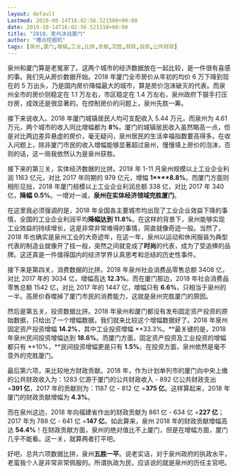 ```yaml
---
layout: default
Lastmod: 2020-08-14T16:02:56.521500+00:00
date: 2019-10-14T16:02:56.521318+00:00
title: "2018，泉州决战厦门"
author: "槽点挖掘机"
tags: [泉州,厦门,增幅,工业,比拼,贡献,完胜,财政,投资,公共财政]
---
```


泉州和厦门算是老冤家了。这两个城市的经济数据放在一起比较，是一件很有喜感的事。我们先从房价数据开始。2018 年厦门全市房价从年初的均价 6 万下降到现在的 5 万出头，乃是国内房价降幅最大的城市，算是房价泡沫破灭的代表。而泉州全市的房价则稳定在 1.1 万左右，市区稳定在 1.4 万左右，泉州政府下狠手打压炒房，成效还是很显著的。在控制房价的问题上，泉州先胜一筹。

接下来说收入。2018 年厦门城镇居民人均可支配收入 5.44 万元，而泉州为 4.61 万元，两个城市的收入同比增幅都为 **8%**。厦门的城镇居民收入虽然略高一点，但是对比两边差异悬虚的房价，毫无疑问，泉州居民的生活幸福指数要高得多。在收入问题上，除非厦门市民的收入增幅能够显著超过泉州，慢慢填上房价的泡沫，否则的话，这一局我依然认为是泉州获胜。

接下来的第三关，实体经济数据的比拼。2018 年 1-11 月泉州规模以上工业企业利润 1163 亿元，对比 2017 年同期的 979 亿元，增幅 **1****8.8%**。而厦门方面则相形见拙，2018 年厦门规模以上工业企业利润总额 338 亿，对比 2017 年 340 亿，**降幅** **0.5%**。一增对一减，**泉州在实体经济领域完胜厦门**。

在这里我必须强调的是，2018 年全国各主要城市均出现了工业企业效益下降的事情，全国的工业企业利润平均**降幅达到 11.8%**。在这样的背景下，泉州能够实现工业效益的持续增长，这是非常非常难得的事情，简直就像奇迹一般。当然了，2018 年也确实是泉州工业的大奇迹年，在这一年，泉州以运动和休闲服装为典型代表的制造业就像开了挂一般，突然之间就变成了**时尚**的代表，成为了受追捧的品牌。这还真是一件值得国内的经济学界认真思考和总结的历史性事件。

接下来是第四关，消费数据的比拼。2018 年泉州社会消费品零售总额 3408 亿，对比 2017 年的 3034 亿，增幅高达 **12.3%**。而在厦门那边，2018 年社会消费品零售总额 1542 亿，对比 2017 年的 1447 亿，增幅只有 **6.6%**，只相当于泉州的一半。高房价吞噬掉了厦门市民的消费能力，这就是泉州完胜厦门的原因。

然后是第五关，投资数据比拼。2018 年泉州和厦门都没有发布固定资产投资的原始数据，只给出了一个增幅数据，我们就来比较这个增幅数据好了。2018 年泉州固定资产投资增幅 **14.2%**，其中工业投资增幅 **33.3%。**最关键的是，2018 年泉州民间投资增幅达到 **18.6%**。而厦门方面，固定资产投资及工业投资的增幅都只有 **10%，**民间投资增幅更是只有 **1.5%**。在投资方面，泉州依然是毫不意外的完胜厦门。

最后第六项，来比较地方财政贡献。2018 年，作为计划单列市的厦门向中央上缴的公共财政收入为：1283 亿源于厦门的公共财政收入 - 892 亿公共财政支出 =**391 亿**，2017 年的贡献则为：1187 亿 - 812 亿 =**375 亿**。这样算起来，2018 年厦门的财政贡献增幅为 **4.3%**。

而在泉州这边，2018 年向福建省作出的财政贡献为 861 亿 - 634 亿 =**227 亿**；2017 年为 788 亿 - 641 亿 =**147 亿**。如此算来，泉州 2018 年的财政贡献增幅高达 **54.4%**！在财政贡献方面，泉州的绝对值比不上厦门，但是在增幅方面，厦门几乎不能看。这一关，就算两者打平吧。

好吧，总共六项数据比拼，泉州**五胜一平**。说老实话，对于泉州政府的执政水平，老蛮我个人是非常非常佩服的。所谓执政为民，应该说的就是泉州的历任主官吧。
